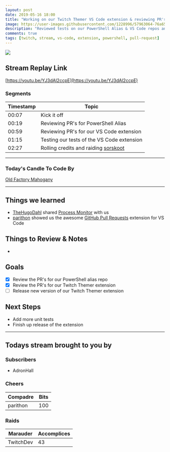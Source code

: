 ```yaml
---
layout: post
date: 2019-05-16 18:00
title: "Working on our Twitch Themer VS Code extension & reviewing PR's to our powershell alias repo"
image: https://user-images.githubusercontent.com/1228996/57963064-76a65680-78e4-11e9-9923-cd93e86e9b3a.png
description: "Reviewed tests on our PowerShell Alias & VS Code repos and then reviewed unit tests for our VS Code extension."
comments: true
tags: [twitch, stream, vs-code, extension, powershell, pull-request]
---
```


<img src="{{page.image}}"/>

## Stream Replay Link

[https://youtu.be/YJ3dAl2ccpE](https://youtu.be/YJ3dAl2ccpE)

<!--more-->

### Segments

| Timestamp | Topic
| ---       | ---
| 00:07     | Kick it off
| 00:19     | Reviewing PR's for PowerShell Alias
| 00:59     | Reviewing PR's for our VS Code extension
| 01:15     | Testing our tests of the VS Code extension
| 02:27     | Rolling credits and raiding [sorskoot](https://twitch.tv/sorskoot)

---

### Today's Candle To Code By

[Old Factory Mahogany](https://amzn.to/2IHHPNJ)

---

## Things we learned

- [TheHugoDahl](https://github.com/hugodahl) shared [Process Monitor](https://docs.microsoft.com/en-us/sysinternals/downloads/procmon) with us
- [parithon](https://github.com/parithon) showed us the awesome [GitHub Pull Requests](https://marketplace.visualstudio.com/items?itemName=GitHub.vscode-pull-request-github) extension for VS Code

## Things to Review & Notes

- 

## Goals

- [x] Review the PR's for our PowerShell alias repo
- [x] Review the PR's for our Twitch Themer extension
- [ ] Release new version of our Twitch Themer extension

## Next Steps

- Add more unit tests
- Finish up release of the extension

---

## Todays stream brought to you by

### Subscribers

- AdronHall

### Cheers

| Compadre      | Bits
| ---           | ---
| parithon      | 100

### Raids

| Marauder      | Accomplices
| ---           | ---
| TwitchDev     | 43
